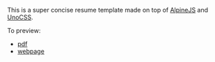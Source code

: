 This is a super concise resume template made on top of [AlpineJS](https://alpinejs.dev/) and [UnoCSS](https://unocss.dev/).

To preview:

- [pdf](https://github.com/tkzt/resume-template/blob/main/xxx's%20resume.pdf)
- [webpage](https://tkzt.github.io/resume-template/)
